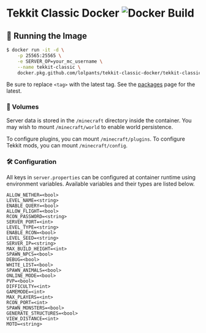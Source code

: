 # Tekkit Classic Docker ![Docker Build](https://github.com/lolPants/tekkit-classic-docker/workflows/Docker%20Build/badge.svg)

## 🚀 Running the Image
```sh
$ docker run -it -d \
    -p 25565:25565 \
    -e SERVER_OP=your_mc_username \
    --name tekkit-classic \
    docker.pkg.github.com/lolpants/tekkit-classic-docker/tekkit-classic-server:<tag>
```

Be sure to replace `<tag>` with the latest tag. See the [packages](https://github.com/lolPants/tekkit-classic-docker/packages) page for the latest.

### 📁 Volumes
Server data is stored in the `/minecraft` directory inside the container. You may wish to mount `/minecraft/world` to enable world persistence.

To configure plugins, you can mount `/minecraft/plugins`. To configure Tekkit mods, you can mount `/minecraft/config`.

### 🛠️ Configuration
All keys in `server.properties` can be configured at container runtime using environment variables. Available variables and their types are listed below.

```env
ALLOW_NETHER=<bool>
LEVEL_NAME=<string>
ENABLE_QUERY=<bool>
ALLOW_FLIGHT=<bool>
RCON_PASSWORD=<string>
SERVER_PORT=<int>
LEVEL_TYPE=<string>
ENABLE_RCON=<bool>
LEVEL_SEED=<string>
SERVER_IP=<string>
MAX_BUILD_HEIGHT=<int>
SPAWN_NPCS=<bool>
DEBUG=<bool>
WHITE_LIST=<bool>
SPAWN_ANIMALS=<bool>
ONLINE_MODE=<bool>
PVP=<bool>
DIFFICULTY=<int>
GAMEMODE=<int>
MAX_PLAYERS=<int>
RCON_PORT=<int>
SPAWN_MONSTERS=<bool>
GENERATE_STRUCTURES=<bool>
VIEW_DISTANCE=<int>
MOTD=<string>
```
